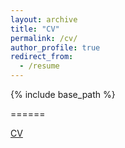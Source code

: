 ```yaml
---
layout: archive
title: "CV"
permalink: /cv/
author_profile: true
redirect_from:
  - /resume
---
```


{% include base_path %}

======

[CV](https://laurencleek.github.io/laurencleek/files/CV.pdf)